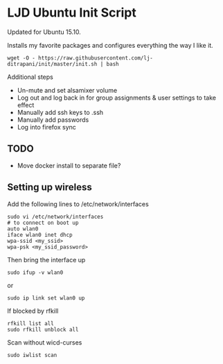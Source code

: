 LJD Ubuntu Init Script
===============================================================================

Updated for Ubuntu 15.10.

Installs my favorite packages and configures everything the way I like it.

    wget -O - https://raw.githubusercontent.com/lj-ditrapani/init/master/init.sh | bash


Additional steps

- Un-mute and set alsamixer volume
- Log out and log back in for group assignments & user settings to take effect
- Manually add ssh keys to .ssh
- Manually add passwords
- Log into firefox sync


TODO
----

- Move docker install to separate file?

Setting up wireless
-------------------

Add the following lines to /etc/network/interfaces

    sudo vi /etc/network/interfaces
    # to connect on boot up
    auto wlan0
    iface wlan0 inet dhcp
    wpa-ssid <my_ssid>
    wpa-psk <my_ssid_password>

Then bring the interface up

    sudo ifup -v wlan0

or

    sudo ip link set wlan0 up

If blocked by rfkill

    rfkill list all
    sudo rfkill unblock all

Scan without wicd-curses

    sudo iwlist scan
